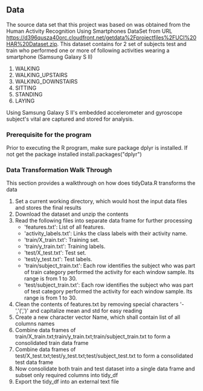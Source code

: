 ## Data
 The source data set that this project was based on was obtained from the Human Activity Recognition Using Smartphones DataSet from URL https://d396qusza40orc.cloudfront.net/getdata%2Fprojectfiles%2FUCI%20HAR%20Dataset.zip.
 This dataset contains for 2 set  of subjects test and train  who performed one or more of following activities wearing a smartphone (Samsung Galaxy S II)

   1) WALKING
   2) WALKING_UPSTAIRS
   3) WALKING_DOWNSTAIRS
   4) SITTING
   5) STANDING
   6) LAYING
 
  Using Samsung Galaxy S II's  embedded accelerometer and gyroscope subject's vital are captured and stored for analysis.
 ### Prerequisite for the program
  Prior to executing the R program, make sure package dplyr is installed. If not get the package installed
        install.packages("dplyr")
 
 ### Data Transformation Walk Through
  This section provides a walkthrough  on how does tidyData.R transforms the data
 
 1) Set a current working directory, which would host the input data files and stores the  final results
 2) Download the dataset  and unzip the contents
 3) Read the following files into separate data frame for further processing
    - 'features.txt': List of all features.
    - 'activity_labels.txt': Links the class labels with their activity name.
    - 'train/X_train.txt': Training set.
    - 'train/y_train.txt': Training labels.
    - 'test/X_test.txt': Test set.
    - 'test/y_test.txt': Test labels.
    - 'train/subject_train.txt': Each row identifies the subject who was part of train category performed the activity for each window sample. Its range is from 1 to 30.
    - 'test/subject_train.txt': Each row identifies the subject who was part of test category performed the activity for each window sample. Its range is from 1 to 30.
 4) Clean the contents of features.txt by removing  special characters '-','(',')' and capitalize mean and std for easy reading
 5) Create a new character vector Name, which shall contain list of all columns names
 6) Combine data frames of train/X_train.txt;train/y_train.txt;train/subject_train.txt  to form a consolidated train data frame
 7) Combine data frames of test/X_test.txt;test/y_test.txt;test/subject_test.txt  to form a consolidated test data frame
 8) Now consolidate both train and test dataset into a single data frame and subset only required columns into tidy_df
 9) Export the tidy_df into an external text file